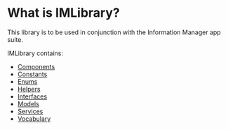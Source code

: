 # What is IMLibrary?

This library is to be used in conjunction with the Information Manager app suite.

IMLibrary contains:

* [Components](/components)
* [Constants](/constants)
* [Enums](/enums)
* [Helpers](/helpers)
* [Interfaces](/interfaces)
* [Models](/models)
* [Services](/services)
* [Vocabulary](/vocabulary)

